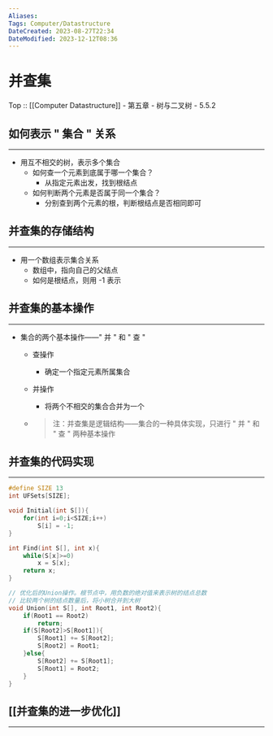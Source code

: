 ```yaml
---
Aliases: 
Tags: Computer/Datastructure 
DateCreated: 2023-08-27T22:34
DateModified: 2023-12-12T08:36
---
```

# 并查集

Top :: [[Computer Datastructure]] - 第五章 - 树与二叉树 - 5.5.2

## 如何表示 " 集合 " 关系
---
- 用互不相交的树，表示多个集合
	- 如何查一个元素到底属于哪一个集合？
		- 从指定元素出发，找到根结点
	- 如何判断两个元素是否属于同一个集合？
		- 分别查到两个元素的根，判断根结点是否相同即可

## 并查集的存储结构
---
- 用一个数组表示集合关系
	- 数组中，指向自己的父结点
	- 如何是根结点，则用 -1 表示

## 并查集的基本操作
---
- 集合的两个基本操作——" 并 " 和 " 查 "
	- 查操作
		- 确定一个指定元素所属集合
	- 并操作
		- 将两个不相交的集合合并为一个

	- > 注：并查集是逻辑结构——集合的一种具体实现，只进行 " 并 " 和 " 查 " 两种基本操作

## 并查集的代码实现
---

```cpp
#define SIZE 13
int UFSets[SIZE];

void Initial(int S[]){
	for(int i=0;i<SIZE;i++)
		S[i] = -1;
}

int Find(int S[], int x){
	while(S[x]>=0)
		x = S[x];
	return x;
}

// 优化后的Union操作。根节点中，用负数的绝对值来表示树的结点总数
// 比较两个树的结点数量后，将小树合并到大树
void Union(int S[], int Root1, int Root2){
	if(Root1 == Root2)
		return;
	if(S[Root2]>S[Root1]){
		S[Root1] += S[Root2];
		S[Root2] = Root1;
	}else{
		S[Root2] += S[Root1];
		S[Root1] = Root2;
	}
}
```

## [[并查集的进一步优化]]
---
